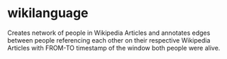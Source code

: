 wikilanguage
============

Creates network of people in Wikipedia Articles and annotates edges between people referencing each other on their respective Wikipedia Articles with FROM-TO timestamp of the window both people were alive.
